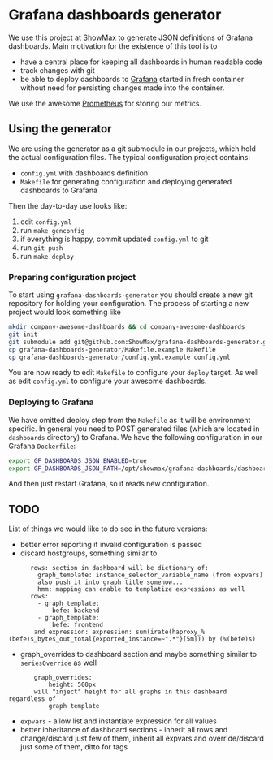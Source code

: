 # Grafana dashboards generator

We use this project at [ShowMax](http://tech.showmax.com) to generate JSON definitions of Grafana dashboards. Main motivation for the existence of this tool is to

  * have a central place for keeping all dashboards in human readable code
  * track changes with git
  * be able to deploy dashboards to [Grafana](http://grafana.org) started in fresh container without need for persisting changes made into the container.

We use the awesome [Prometheus](http://www.prometheus.io) for storing our metrics.

## Using the generator

We are using the generator as a git submodule in our projects, which hold the actual configuration files. The typical configuration project contains:

  - ``config.yml`` with dashboards definition
  - ``Makefile`` for generating configuration and deploying generated dashboards to Grafana

Then the day-to-day use looks like:

  1. edit ``config.yml``
  1. run ``make genconfig``
  1. if everything is happy, commit updated ``config.yml`` to git
  1. run ``git push``
  1. run ``make deploy``

### Preparing configuration project

To start using `grafana-dashboards-generator` you should create a new git repository for holding your configuration. The process of starting a new project would look something like

```bash
mkdir company-awesome-dashboards && cd company-awesome-dashboards
git init
git submodule add git@github.com:ShowMax/grafana-dashboards-generator.git
cp grafana-dashboards-generator/Makefile.example Makefile
cp grafana-dashboards-generator/config.yml.example config.yml
```

You are now ready to edit ``Makefile`` to configure your ``deploy`` target. As well as edit ``config.yml`` to configure your awesome dashboards.

### Deploying to Grafana

We have omitted deploy step from the `Makefile` as it will be environment specific. In general you need to POST generated files (which are located in `dashboards` directory) to Grafana. We have the following configuration in our Grafana `Dockerfile`:

```bash
export GF_DASHBOARDS_JSON_ENABLED=true
export GF_DASHBOARDS_JSON_PATH=/opt/showmax/grafana-dashboards/dashboards
```

And then just restart Grafana, so it reads new configuration.

## TODO

List of things we would like to do see in the future versions:

  * better error reporting if invalid configuration is passed
  * discard hostgroups, something similar to
```
      rows: section in dashboard will be dictionary of:
        graph_template: instance_selector_variable_name (from expvars)
        also push it into graph title somehow...
        hmm: mapping can enable to templatize expressions as well
      rows:
        - graph_template:
            befe: backend
        - graph_template:
            befe: frontend
       and expression: expression: sum(irate(haproxy_%(befe)s_bytes_out_total{exported_instance=~".*"}[5m])) by (%(befe)s)
```
  * graph_overrides to dashboard section and maybe something similar to `seriesOverride` as well
```
       graph_overrides:
           height: 500px
       will "inject" height for all graphs in this dashboard regardless of
           graph template
```
  * `expvars` - allow list and instantiate expression for all values
  * better inheritance of dashboard sections - inherit all rows and change/discard just few of them, inherit all expvars and override/discard just some of them, ditto for tags
